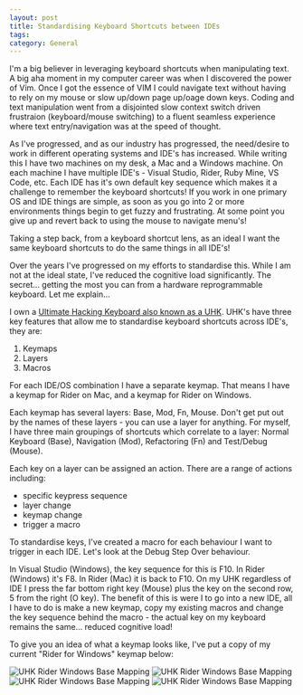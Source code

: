 ```yaml
---
layout: post
title: Standardising Keyboard Shortcuts between IDEs
tags: 
category: General
---
```


I'm a big believer in leveraging keyboard shortcuts when manipulating text. A big aha moment in my computer career was when I discovered the power of Vim. Once I got the essence of VIM I could navigate text without having to rely on my mouse or slow up/down page up/oage down keys. Coding and text manipulation went from a disjointed slow context switch driven frustraion (keyboard/mouse switching) to a fluent seamless experience where text entry/navigation was at the speed of thought.

As I've progressed, and as our industry has progressed, the need/desire to work in different operating systems and IDE's has increased. While writing this I have two machines on my desk, a Mac and a Windows machine. On each machine I have multiple IDE's - Visual Studio, Rider, Ruby Mine, VS Code, etc. Each IDE has it's own default key sequence which makes it a challenge to remember the keyboard shortcuts! If you work in one primary OS and IDE things are simple, as soon as you go into 2 or more environments things begin to get fuzzy and frustrating. At some point you give up and revert back to using the mouse to navigate menu's!  

Taking a step back, from a keyboard shortcut lens, as an ideal I want the same keyboard shortcuts to do the same things in all IDE's!  

Over the years I've progressed on my efforts to standardise this. While I am not at the ideal state, I've reduced the cognitive load significantly. The secret... getting the most you can from a hardware reprogrammable keyboard. Let me explain...

I own a [Ultimate Hacking Keyboard also known as a UHK](https://ultimatehackingkeyboard.com/). UHK's have three key features that allow me to standardise keyboard shortcuts across IDE's, they are:

1) Keymaps
2) Layers
3) Macros

For each IDE/OS combination I have a separate keymap. That means I have a keymap for Rider on Mac, and a keymap for Rider on Windows.

Each keymap has several layers: Base, Mod, Fn, Mouse. Don't get put out by the names of these layers - you can use a layer for anything. For myself, I have three main groupings of shortcuts which correlate to a layer: Normal Keyboard (Base), Navigation (Mod), Refactoring (Fn) and Test/Debug (Mouse).

Each key on a layer can be assigned an action. There are a range of actions including:
* specific keypress sequence  
* layer change  
* keymap change   
* trigger a macro  

To standardise keys, I've created a macro for each behaviour I want to trigger in each IDE. Let's look at the Debug Step Over behaviour.

In Visual Studio (Windows), the key sequence for this is F10. In Rider (Windows) it's F8. In Rider (Mac) it is back to F10. On my UHK regardless of IDE I press the far bottom right key (Mouse) plus the key on the second row, 5 from the right (O key). The benefit of this is were I to go into a new IDE, all I have to do is make a new keymap, copy my existing macros and change the key sequence behind the macro - the actual key on my keyboard remains the same... reduced cognitive load!

To give you an idea of what a keymap looks like, I've put a copy of my current "Rider for Windows" keymap below:

<img class="img-responsive" alt="UHK Rider Windows Base Mapping" src="{{ site.url }}/assets/images/Standardise-Keyboard-Shortcuts-Base.png">
  
<img class="img-responsive" alt="UHK Rider Windows Base Mapping" src="{{ site.url }}/assets/images/Standardise-Keyboard-Shortcuts-Navigation.png">
  
<img class="img-responsive" alt="UHK Rider Windows Base Mapping" src="{{ site.url }}/assets/images/Standardise-Keyboard-Shortcuts-Refactoring.png">
  
<img class="img-responsive" alt="UHK Rider Windows Base Mapping" src="{{ site.url }}/assets/images/Standardise-Keyboard-Shortcuts-Tests.png">
  
